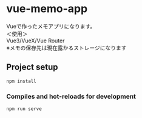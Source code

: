 # vue-memo-app
Vueで作ったメモアプリになります。<br>
＜使用＞<br>
Vue3/VueX/Vue Router<br>
※メモの保存先は現在露かるストレージになります
## Project setup
```
npm install
```

### Compiles and hot-reloads for development
```
npm run serve
```
